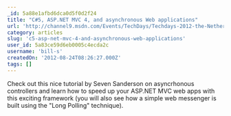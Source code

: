 ```yaml
---
_id: 5a88e1afbd6dca0d5f0d2f24
title: "C#5, ASP.NET MVC 4, and asynchronous Web applications"
url: 'http://channel9.msdn.com/Events/TechDays/Techdays-2012-the-Netherlands/2287'
category: articles
slug: 'c5-asp-net-mvc-4-and-asynchronous-web-applications'
user_id: 5a83ce59d6eb0005c4ecda2c
username: 'bill-s'
createdOn: '2012-08-24T08:26:27.000Z'
tags: []
---
```


Check out this nice tutorial by Seven Sanderson on asyncrhonous controllers and learn how to speed up your ASP.NET MVC web apps with this exciting framework (you will also see how a simple web messenger is built using the "Long Polling" technique).
